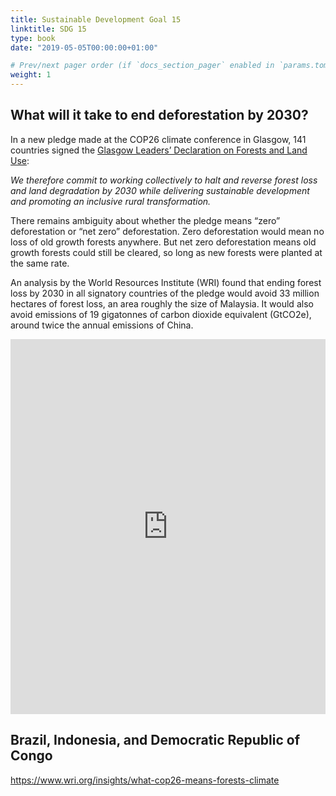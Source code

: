 ```yaml
---
title: Sustainable Development Goal 15
linktitle: SDG 15
type: book
date: "2019-05-05T00:00:00+01:00"

# Prev/next pager order (if `docs_section_pager` enabled in `params.toml`)
weight: 1
---
```


## What will it take to end deforestation by 2030?

In a new pledge made at the COP26 climate conference in Glasgow, 141 countries signed the [Glasgow Leaders’ Declaration on Forests and Land Use](https://ukcop26.org/glasgow-leaders-declaration-on-forests-and-land-use/):

*We therefore commit to working collectively to halt and reverse forest loss and land degradation by 2030 while delivering sustainable development and promoting an inclusive rural transformation.* 

There remains ambiguity about whether the pledge means “zero” deforestation or “net zero” deforestation. Zero deforestation would mean no loss of old growth forests anywhere. But net zero deforestation means old growth forests could still be cleared, so long as new forests were planted at the same rate. 

An analysis by the World Resources Institute (WRI) found that ending forest loss by 2030 in all signatory countries of the pledge would avoid 33 million hectares of forest loss, an area roughly the size of Malaysia. It would also avoid emissions of 19 gigatonnes of carbon dioxide equivalent (GtCO2e), around twice the annual emissions of China.

<iframe src="https://ourworldindata.org/grapher/forest-area-as-share-of-land-area" loading="lazy" style="width: 100%; height: 600px; border: 0px none;"></iframe>

## Brazil, Indonesia, and Democratic Republic of Congo

<div class="flourish-embed flourish-scatter" data-src="visualisation/8049804"><script src="https://public.flourish.studio/resources/embed.js"></script></div>


https://www.wri.org/insights/what-cop26-means-forests-climate